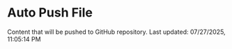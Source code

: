 # Auto Push File

Content that will be pushed to GitHub repository.
Last updated: 07/27/2025, 11:05:14 PM